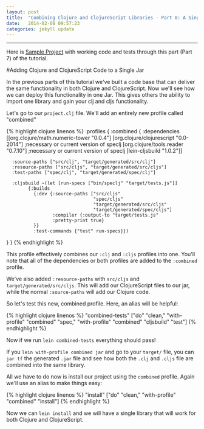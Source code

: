 ```yaml
---
layout: post
title:  "Combining Clojure and ClojureScript Libraries - Part 8: A Single Jar"
date:   2014-02-08 09:57:23
categories: jekyll update
---
```


[8thLight]: https://8thlight.com
[speclj]:    https://github.com/slagyr/speclj 
[sample_project]: https://github.com/AndrewZures/combining_clj_cljs_libraries/tree/one_jar

------

Here is [Sample Project][sample_project] with working code and tests through this part (Part 7) of the tutorial.

#Adding Clojure and ClojureScript Code to a Single Jar

In the previous parts of this tutorial we've built a code base that can deliver the same functionality in both Clojure and ClojureScript.  Now we'll see how we can deploy this functionality in one Jar.  This gives others the ability to import one library and gain your clj and cljs functionality.

Let's go to our `project.clj` file.  We'll add an entirely new profile called "combined"

{% highlight clojure linenos %}
:profiles {
   :combined {
      :dependencies [[org.clojure/math.numeric-tower "0.0.4"]
                     [org.clojure/clojurescript "0.0-2014"] ;necessary or current version of speclj
                     [org.clojure/tools.reader "0.7.10"] ;necessary or current version of speclj
                     [lein-cljsbuild "1.0.2"]]

      :source-paths ["src/clj", "target/generated/src/clj"]
      :resource-paths ["src/cljs", "target/generated/src/cljs"]
      :test-paths ["spec/clj", "target/generated/spec/clj"]

      :cljsbuild ~(let [run-specs ["bin/speclj" "target/tests.js"]]
            {:builds
              {:dev {:source-paths ["src/cljs" 
                                    "spec/cljs"
                                    "target/generated/src/cljs"
                                    "target/generated/spec/cljs"] 
                     :compiler {:output-to "target/tests.js"
                     :pretty-print true}
              }}
              :test-commands {"test" run-specs}})
  }
}
{% endhighlight %}

This profile effectively combines our `:clj` and `:cljs` profiles into one. You'll note that all of the dependencies or both profiles are added to the `:combined`  profile. 

We've also added `:resource-paths` with `src/cljs` and `target/generated/src/cljs`.  This will add our ClojureScript files to our jar, while the normal `:source-paths` will add our Clojure code.

So let's test this new, combined profile. Here, an alias will be helpful:


{% highlight clojure linenos %}
  "combined-tests" ["do" "clean," "with-profile" "combined" "spec," "with-profile" "combined" "cljsbuild" "test"]
{% endhighlight %}

Now if we run `lein combined-tests` everything should pass!

If you `lein with-profile combined jar` and go to your `target/` file, you can `jar tf` the generated `.jar` file and see how both the `.clj` and `.cljs` file are combined into the same library.

All we have to do now is install our project using the `combined` profile.  Again we'll use an alias to make things easy:

{% highlight clojure linenos %}
   "install" ["do" "clean," "with-profile" "combined" "install"]
{% endhighlight %}

Now we can `lein install` and we will have a single library that will work for both Clojure and ClojureScript.
